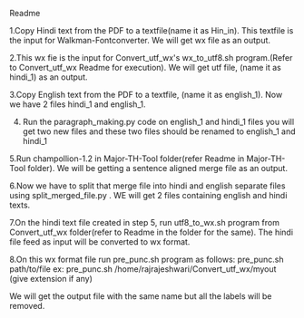 

Readme

1.Copy Hindi text from the PDF to a textfile(name it as Hin_in). This textfile is the input for Walkman-Fontconverter.
We will get wx file as an output.

2.This wx fie is the input for Convert_utf_wx's wx_to_utf8.sh program.(Refer to Convert_utf_wx Readme for execution).
We will get utf file, (name it as hindi_1) as an output.

3.Copy English text from the PDF to a textfile, (name it as english_1).
Now we have 2 files hindi_1 and english_1.

4. Run the paragraph_making.py code on english_1 and hindi_1 files you will get two new files and these two files should be renamed to english_1 and hindi_1 

5.Run champollion-1.2 in Major-TH-Tool folder(refer Readme in Major-TH-Tool folder).
We will be getting a sentence aligned merge file as an output.

6.Now we have to split that merge file into hindi and english separate files using split_merged_file.py .
WE will get 2 files containing english and hindi texts.

7.On the hindi text file created in step 5, run utf8_to_wx.sh program from Convert_utf_wx folder(refer to Readme in the folder for the same).
The hindi file feed as input will be converted to wx format.

8.On this wx format file run pre_punc.sh program as follows:
pre_punc.sh path/to/file
ex: pre_punc.sh /home/rajrajeshwari/Convert_utf_wx/myout (give extension if any)

We will get the output file with the same name but all the labels will be removed.



 



